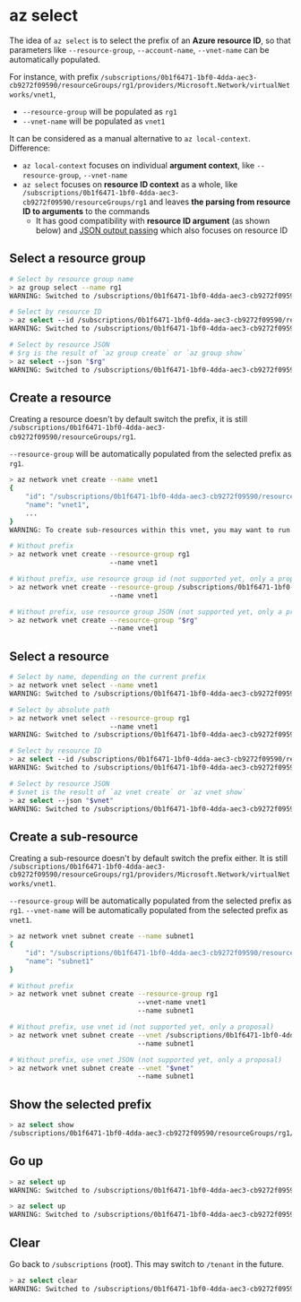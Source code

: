 # az select

The idea of `az select` is to select the prefix of an **Azure resource ID**, so that parameters like `--resource-group`, `--account-name`, `--vnet-name` can be automatically populated.

For instance, with prefix `/subscriptions/0b1f6471-1bf0-4dda-aec3-cb9272f09590/resourceGroups/rg1/providers/Microsoft.Network/virtualNetworks/vnet1`,

- `--resource-group` will be populated as `rg1`
- `--vnet-name` will be populated as `vnet1`

It can be considered as a manual alternative to `az local-context`. Difference:

- `az local-context` focuses on individual **argument context**, like `--resource-group`, `--vnet-name`
- `az select` focuses on **resource ID context** as a whole, like `/subscriptions/0b1f6471-1bf0-4dda-aec3-cb9272f09590/resourceGroups/rg1` and leaves **the parsing from resource ID to arguments** to the commands
  - It has good compatibility with **resource ID argument** (as shown below) and [JSON output passing](pass-json.md) which also focuses on resource ID

## Select a resource group

```sh
# Select by resource group name
> az group select --name rg1
WARNING: Switched to /subscriptions/0b1f6471-1bf0-4dda-aec3-cb9272f09590/resourceGroups/rg1

# Select by resource ID
> az select --id /subscriptions/0b1f6471-1bf0-4dda-aec3-cb9272f09590/resourceGroups/rg1
WARNING: Switched to /subscriptions/0b1f6471-1bf0-4dda-aec3-cb9272f09590/resourceGroups/rg1

# Select by resource JSON
# $rg is the result of `az group create` or `az group show`
> az select --json "$rg"
WARNING: Switched to /subscriptions/0b1f6471-1bf0-4dda-aec3-cb9272f09590/resourceGroups/rg1
```

## Create a resource

Creating a resource doesn't by default switch the prefix, it is still `/subscriptions/0b1f6471-1bf0-4dda-aec3-cb9272f09590/resourceGroups/rg1`.

`--resource-group` will be automatically populated from the selected prefix as `rg1`.

```sh
> az network vnet create --name vnet1
{
    "id": "/subscriptions/0b1f6471-1bf0-4dda-aec3-cb9272f09590/resourceGroups/rg1/providers/Microsoft.Network/virtualNetworks/vnet1",
    "name": "vnet1",
    ...
}
WARNING: To create sub-resources within this vnet, you may want to run `az network vnet select --name vnet1`

# Without prefix
> az network vnet create --resource-group rg1
                         --name vnet1

# Without prefix, use resource group id (not supported yet, only a proposal)
> az network vnet create --resource-group /subscriptions/0b1f6471-1bf0-4dda-aec3-cb9272f09590/resourceGroups/rg1
                         --name vnet1

# Without prefix, use resource group JSON (not supported yet, only a proposal)
> az network vnet create --resource-group "$rg"
                         --name vnet1
```

## Select a resource

```sh
# Select by name, depending on the current prefix
> az network vnet select --name vnet1
WARNING: Switched to /subscriptions/0b1f6471-1bf0-4dda-aec3-cb9272f09590/resourceGroups/rg1/providers/Microsoft.Network/virtualNetworks/vnet1

# Select by absolute path
> az network vnet select --resource-group rg1
                         --name vnet1
WARNING: Switched to /subscriptions/0b1f6471-1bf0-4dda-aec3-cb9272f09590/resourceGroups/rg1/providers/Microsoft.Network/virtualNetworks/vnet1

# Select by resource ID
> az select --id /subscriptions/0b1f6471-1bf0-4dda-aec3-cb9272f09590/resourceGroups/rg1/providers/Microsoft.Network/virtualNetworks/vnet1
WARNING: Switched to /subscriptions/0b1f6471-1bf0-4dda-aec3-cb9272f09590/resourceGroups/rg1/providers/Microsoft.Network/virtualNetworks/vnet1

# Select by resource JSON
# $vnet is the result of `az vnet create` or `az vnet show`
> az select --json "$vnet"
WARNING: Switched to /subscriptions/0b1f6471-1bf0-4dda-aec3-cb9272f09590/resourceGroups/rg1/providers/Microsoft.Network/virtualNetworks/vnet1
```

## Create a sub-resource

Creating a sub-resource doesn't by default switch the prefix either. It is still `/subscriptions/0b1f6471-1bf0-4dda-aec3-cb9272f09590/resourceGroups/rg1/providers/Microsoft.Network/virtualNetworks/vnet1`.

`--resource-group` will be automatically populated from the selected prefix as `rg1`. `--vnet-name` will be automatically populated from the selected prefix as `vnet1`.

```sh
> az network vnet subnet create --name subnet1
{
    "id": "/subscriptions/0b1f6471-1bf0-4dda-aec3-cb9272f09590/resourceGroups/rg1/providers/Microsoft.Network/virtualNetworks/vnet1/subnets/subnet1",
    "name": "subnet1"
}

# Without prefix
> az network vnet subnet create --resource-group rg1
                                --vnet-name vnet1
                                --name subnet1

# Without prefix, use vnet id (not supported yet, only a proposal)
> az network vnet subnet create --vnet /subscriptions/0b1f6471-1bf0-4dda-aec3-cb9272f09590/resourceGroups/rg1/providers/Microsoft.Network/virtualNetworks/vnet1
                                --name subnet1

# Without prefix, use vnet JSON (not supported yet, only a proposal)
> az network vnet subnet create --vnet "$vnet"
                                --name subnet1
```

## Show the selected prefix

```sh
> az select show
/subscriptions/0b1f6471-1bf0-4dda-aec3-cb9272f09590/resourceGroups/rg1/providers/Microsoft.Network/virtualNetworks/vnet1
```

## Go up

```sh
> az select up
WARNING: Switched to /subscriptions/0b1f6471-1bf0-4dda-aec3-cb9272f09590/resourceGroups/rg1

> az select up
WARNING: Switched to /subscriptions/0b1f6471-1bf0-4dda-aec3-cb9272f09590
```

## Clear

Go back to `/subscriptions` (root). This may switch to `/tenant` in the future.
```sh
> az select clear
WARNING: Switched to /subscriptions/0b1f6471-1bf0-4dda-aec3-cb9272f09590
```
